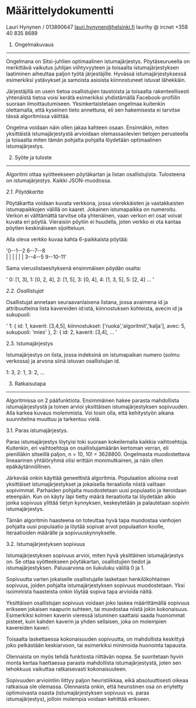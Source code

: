 Määrittelydokumentti 
====================

Lauri Hynynen / 013890647
lauri.hynynen@helsinki.fi
laurihy @ ircnet
+358 40 835 8689

1. Ongelmakuvaus
----------------

Ongelmana on Sitsi-juhlien optimaalinen istumajärjestys. Pöytäseurueella on merkittävä vaikutus juhlijan viihtyvyyteen ja toisaalta istumajärjestyksen laatiminen aiheuttaa paljon työtä järjestäjille. Hyvässä istumajärjestyksessä esimerkiksi ystävykset ja samoista asioista kiinnostuneet istuvat lähekkäin. 

Järjestäjillä on usein tietoa osallistujien taustoista ja toisaalta rakenteellisesti yhtenäistä tietoa voisi kerätä esimerkiksi yhdistämällä Facebook-profiilin suoraan ilmoittautumiseen. Yksinkertaistetaan ongelmaa kuitenkin olettamalla, että kyseinen tieto annettuna, eli sen hakemisesta ei tarvitse tässä algoritmissa välittää.

Ongelma voidaan näin ollen jakaa kahteen osaan. Ensinnäkin, miten yksittäistä istumajärjestystä arvioidaan olemassaolevien tietojen perusteella ja toisaalta miten tämän pohjalta pohjalta löydetään optimaalinen istumajärjestys.

2. Syöte ja tuloste
-------------------
Algoritmi ottaa syötteekseen pöytäkartan ja listan osallistujista. Tulosteena on istumajärjestys. Kaikki JSON-muodossa.


*2.1. Pöytäkartta*

Pöytäkartta voidaan kuvata verkkona, jossa vierekkäisten ja vastakkaisten istumapaikkojen välillä on kaaret. Jokainen istumapaikka on numeroitu. Verkon ei välttämättä tarvitse olla yhtenäinen, vaan verkon eri osat voivat kuvata eri pöytiä. Vieraisiin pöytiin ei huudella, joten verkko ei ota kantaa pöytien keskinäiseen sijoitteluun. 

Alla oleva verkko kuvaa kahta 6-paikkaista pöytää:

'0--1--2  6--7--8  
|  |  |  |  |  |
3--4--5  9--10-11'

Sama vieruslistaesityksenä ensimmäisen pöydän osalta:

'
0: [1, 3],
1: [0, 2, 4],
2: [1, 5],
3: [0, 4],
4: [1, 3, 5],
5: [2, 4]
...
'

*2.2. Osallistujat*

Osallistujat annetaan seuraavanlaisena listana, jossa avaimena id ja attribuutteina lista kavereiden id:istä, kiinnostuksen kohteista, avecin id ja sukupuoli:

'
1: {
	id: 1,
	kaverit: [3,4,5],
	kiinnostukset: ['ruoka','algoritmit','kalja'],
	avec: 5,
	sukupuoli: 'mies'
},
2: {
	id: 2,
	kaverit: [3,4],
...
'

2.3. Istumajärjestys

Istumajärjestys on lista, jossa indeksinä on istumapaikan numero (solmu verkossa) ja arvona siinä istuvan osallistujan id. 

1: 3,
2: 1,
3: 2,
...




3. Ratkaisutapa
---------------

Algoritmissa on 2 pääfunktiota. Ensimmäinen hakee parasta mahdollista istumajärjestystä ja toinen arvioi yksittäisen istumajärjestyksen sopivuuden. Alla karkea kuvaus molemmista. Voi tosin olla, että kehitystyön aikana suunnitelma muuttuu ja tarkentuu vielä.


3.1. Paras istumajärjestys.

Paras istumajärjestys löytyisi toki suoraan kokeilemalla kaikkia vaihtoehtoja. Kuitenkin, eri vaihtoehtoja on osallistujamäärän kertoman verran, eli pienilläkin sitseillä paljon, n = 10, 10! = 3628800. Ongelmasta muodostettava lineaarinen yhtälöryhmä olisi erittäin monimutkainen, ja näin ollen epäkäytännöllinen.

Järkevää onkin käyttää geneettistä algoritmia. Populaation alkioina ovat yksittäiset istumajärjestykset ja jokaisella iteraatiolla niistä valitaan sopivimmat. Parhaiden pohjalta muodostetaan uusi populaatio ja iteroidaan eteenpäin. Kun on käyty läpi tietty määrä iteraatioita tai löydetään alkio jonka sopivuus ylittää tietyn kynnyksen, keskeytetään ja palautetaan sopivin istumajärjestys.

Tämän algoritmin haasteena on toteuttaa hyvä tapa muodostaa vanhojen pohjalta uusi populaatio ja löytää sopivat arvot populaation koolle, iteraatioiden määrälle ja sopivuuskynnykselle.


3.2. Istumajärjestyksen sopivuus

Istumajärjestyksen sopivuus arvioi, miten hyvä yksittäinen istumajärjestys on.  Se ottaa syötteekseen pöytäkartan, osallistujien tiedot ja istumajärjestyksen. Paluuarvona on liukuluku välillä 0 ja 1. 

Sopivuutta varten jokaiselle osallistujalle lasketaan henkilökohtainen sopivuus, joiden pohjalta istumajärjestyksen sopivuus muodostetaan. Yksi isoimmista haasteista onkin löytää sopiva tapa arvioida näitä.

Yksittäisen osallistujan sopivuus voidaan joko laskea määrittämällä sopivuus erikseen jokaisen naapurin suhteen, tai muodostaa niistä jokin kokonaisuus. Esimerkiksi kolmen kaverin vieressä istuminen saattaisi saada huonommat pisteet, kuin kahden kaverin ja yhden sellaisen, joka on molempien kavereiden kaveri.

Toisaalta laskettaessa kokonaisuuden sopivuutta, on mahdollista keskittyä joko pelkästään keskiarvoon, tai esimerkiksi minimoida huonointa tapausta.

Olennaista on myös tehdä funktiosta riittävän nopea. Se suoritetaan hyvin monta kertaa haettaessa parasta mahdollista istumajärjestystä, joten sen tehokkuus vaikuttaa ratkaisevasti kokonaisuuteen.

Sopivuuden arviointiin liittyy paljon heuristiikkaa, eikä absoluuttisesti oikeaa ratkaisua ole olemassa. Olennaista onkin, että heuristinen osa on eriytetty optimoivasta osasta (istumajärjestyksen sopivuus vs. paras istumajärjestys), jolloin molempia voidaan kehittää erikseen.